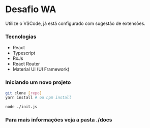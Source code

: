 Desafio WA
==================

Utilize o VSCode, já está configurado com sugestão de extensões.

### Tecnologias

* React
* Typescript
* RxJs
* React Router
* Material UI (UI Framework)

### Iniciando um novo projeto

```bash
git clone [repo]
yarn install # ou npm install

node ./init.js
```

### Para mais informações veja a pasta ./docs